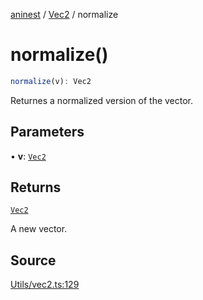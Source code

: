 [aninest](../../index.md) / [Vec2](../index.md) / normalize

# normalize()

```ts
normalize(v): Vec2
```

Returnes a normalized version of the vector.

## Parameters

• **v**: [`Vec2`](../type-aliases/Vec2.md)

## Returns

[`Vec2`](../type-aliases/Vec2.md)

A new vector.

## Source

[Utils/vec2.ts:129](https://github.com/zphrs/aninest/blob/df0807b/src/Utils/vec2.ts#L129)
